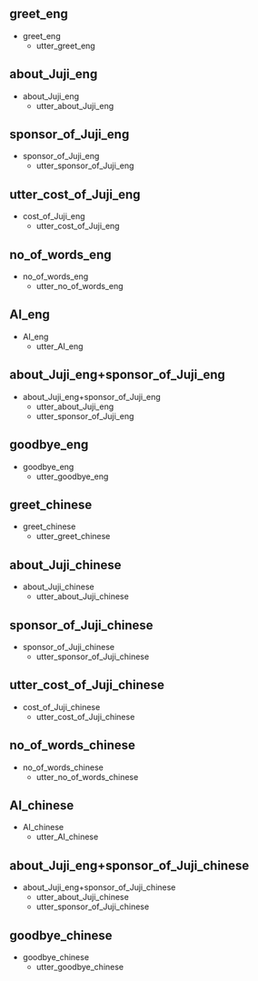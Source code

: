 ## greet_eng
* greet_eng
    - utter_greet_eng

	
## about_Juji_eng
* about_Juji_eng
  - utter_about_Juji_eng


## sponsor_of_Juji_eng
* sponsor_of_Juji_eng
  - utter_sponsor_of_Juji_eng

## utter_cost_of_Juji_eng
* cost_of_Juji_eng
  - utter_cost_of_Juji_eng

## no_of_words_eng
* no_of_words_eng
  - utter_no_of_words_eng

## AI_eng
* AI_eng
  - utter_AI_eng
  
## about_Juji_eng+sponsor_of_Juji_eng
* about_Juji_eng+sponsor_of_Juji_eng
  - utter_about_Juji_eng
  - utter_sponsor_of_Juji_eng


## goodbye_eng
* goodbye_eng
    - utter_goodbye_eng
	
	
## greet_chinese
* greet_chinese
    - utter_greet_chinese

	
## about_Juji_chinese
* about_Juji_chinese
  - utter_about_Juji_chinese


## sponsor_of_Juji_chinese
* sponsor_of_Juji_chinese
  - utter_sponsor_of_Juji_chinese

## utter_cost_of_Juji_chinese
* cost_of_Juji_chinese
  - utter_cost_of_Juji_chinese

## no_of_words_chinese
* no_of_words_chinese
  - utter_no_of_words_chinese

## AI_chinese
* AI_chinese
  - utter_AI_chinese
  
## about_Juji_eng+sponsor_of_Juji_chinese
* about_Juji_eng+sponsor_of_Juji_chinese
  - utter_about_Juji_chinese
  - utter_sponsor_of_Juji_chinese


## goodbye_chinese
* goodbye_chinese
    - utter_goodbye_chinese

